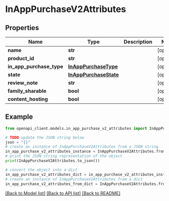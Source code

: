 # InAppPurchaseV2Attributes


## Properties

Name | Type | Description | Notes
------------ | ------------- | ------------- | -------------
**name** | **str** |  | [optional] 
**product_id** | **str** |  | [optional] 
**in_app_purchase_type** | [**InAppPurchaseType**](InAppPurchaseType.md) |  | [optional] 
**state** | [**InAppPurchaseState**](InAppPurchaseState.md) |  | [optional] 
**review_note** | **str** |  | [optional] 
**family_sharable** | **bool** |  | [optional] 
**content_hosting** | **bool** |  | [optional] 

## Example

```python
from openapi_client.models.in_app_purchase_v2_attributes import InAppPurchaseV2Attributes

# TODO update the JSON string below
json = "{}"
# create an instance of InAppPurchaseV2Attributes from a JSON string
in_app_purchase_v2_attributes_instance = InAppPurchaseV2Attributes.from_json(json)
# print the JSON string representation of the object
print(InAppPurchaseV2Attributes.to_json())

# convert the object into a dict
in_app_purchase_v2_attributes_dict = in_app_purchase_v2_attributes_instance.to_dict()
# create an instance of InAppPurchaseV2Attributes from a dict
in_app_purchase_v2_attributes_from_dict = InAppPurchaseV2Attributes.from_dict(in_app_purchase_v2_attributes_dict)
```
[[Back to Model list]](../README.md#documentation-for-models) [[Back to API list]](../README.md#documentation-for-api-endpoints) [[Back to README]](../README.md)


